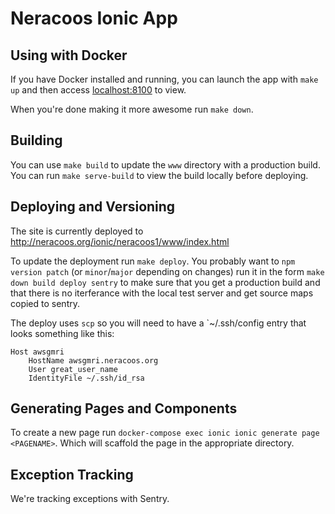 # Neracoos Ionic App

## Using with Docker

If you have Docker installed and running, you can launch the app with `make up` and then access [localhost:8100](http://localhost:8100) to view.

When you're done making it more awesome run `make down`.

## Building

You can use `make build` to update the `www` directory with a production build.
You can run `make serve-build` to view the build locally before deploying.

## Deploying and Versioning

The site is currently deployed to http://neracoos.org/ionic/neracoos1/www/index.html 

To update the deployment run `make deploy`.
You probably want to `npm version patch` (or `minor`/`major` depending on changes) run it in the form 
`make down build deploy sentry` to make sure that you get a production
build and that there is no iterferance with the local test server and get source maps copied to sentry.

The deploy uses `scp` so you will need to have a `~/.ssh/config entry that looks something like this:

```
Host awsgmri
    HostName awsgmri.neracoos.org
    User great_user_name
    IdentityFile ~/.ssh/id_rsa
```

## Generating Pages and Components

To create a new page run `docker-compose exec ionic ionic generate page <PAGENAME>`. Which will scaffold the page in the appropriate directory.

## Exception Tracking

We're tracking exceptions with Sentry.